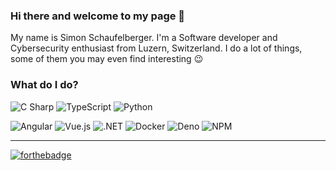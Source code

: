 ### Hi there and welcome to my page 👋

My name is Simon Schaufelberger. I'm a Software developer and Cybersecurity enthusiast from Luzern, Switzerland. 
I do a lot of things, some of them you may even find interesting :wink: 

### What do I do?
<p>
  <img alt="C Sharp" src="https://img.shields.io/badge/C Sharp-239120?logo=c-sharp&logoColor=white&style=for-the-badge" />
  <img alt="TypeScript" src="https://img.shields.io/badge/TypeScript-007ACC?logo=typescript&logoColor=white&style=for-the-badge" />
  <img alt="Python" src="https://img.shields.io/badge/Python-3776AB?logo=python&logoColor=white&style=for-the-badge" />
</p>
<p>
  <img alt="Angular" src="https://img.shields.io/badge/Angular-DD0031?logo=angular&logoColor=white&style=for-the-badge" />
  <img alt="Vue.js" src="https://img.shields.io/badge/Vue.js-4FC08D?logo=vue.js&logoColor=white&style=for-the-badge" />
  <img alt=".NET" src="https://img.shields.io/badge/.NET-5C2D91?logo=.net&logoColor=white&style=for-the-badge" />
  <img alt="Docker" src="https://img.shields.io/badge/Docker-2496ED?logo=docker&logoColor=white&style=for-the-badge" />
  <img alt="Deno" src="https://img.shields.io/badge/Deno-000000?logo=deno&logoColor=white&style=for-the-badge" />
  <img alt="NPM" src="https://img.shields.io/badge/NPM-CB3837?logo=npm&logoColor=white&style=for-the-badge" />
</p>

---

[![forthebadge](https://forthebadge.com/images/badges/powered-by-coffee.svg)](https://forthebadge.com)
